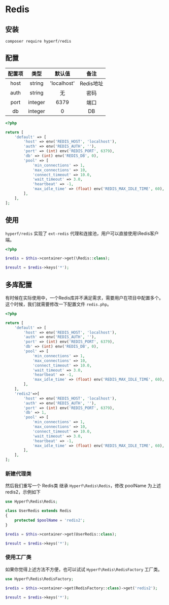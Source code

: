 # Redis

## 安装

```
composer require hyperf/redis
```

## 配置

| 配置项 |  类型   |   默认值    |   备注    |
|:------:|:-------:|:-----------:|:---------:|
|  host  | string  | 'localhost' | Redis地址 |
|  auth  | string  |     无      |   密码    |
|  port  | integer |    6379     |   端口    |
|   db   | integer |      0      |    DB     |

```php
<?php

return [
    'default' => [
        'host' => env('REDIS_HOST', 'localhost'),
        'auth' => env('REDIS_AUTH', ''),
        'port' => (int) env('REDIS_PORT', 6379),
        'db' => (int) env('REDIS_DB', 0),
        'pool' => [
            'min_connections' => 1,
            'max_connections' => 10,
            'connect_timeout' => 10.0,
            'wait_timeout' => 3.0,
            'heartbeat' => -1,
            'max_idle_time' => (float) env('REDIS_MAX_IDLE_TIME', 60),
        ],
    ],
];

```

## 使用

`hyperf/redis` 实现了 `ext-redis` 代理和连接池，用户可以直接使用\Redis客户端。

```php
<?php

$redis = $this->container->get(\Redis::class);

$result = $redis->keys('*');

```

## 多库配置

有时候在实际使用中，一个Redis库并不满足需求，需要用户在项目中配置多个。这个时候，我们就需要修改一下配置文件 `redis.php`。

```php
<?php

return [
    'default' => [
        'host' => env('REDIS_HOST', 'localhost'),
        'auth' => env('REDIS_AUTH', ''),
        'port' => (int) env('REDIS_PORT', 6379),
        'db' => (int) env('REDIS_DB', 0),
        'pool' => [
            'min_connections' => 1,
            'max_connections' => 10,
            'connect_timeout' => 10.0,
            'wait_timeout' => 3.0,
            'heartbeat' => -1,
            'max_idle_time' => (float) env('REDIS_MAX_IDLE_TIME', 60),
        ],
    ],
    'redis2'=>[
        'host' => env('REDIS_HOST', 'localhost'),
        'auth' => env('REDIS_AUTH', ''),
        'port' => (int) env('REDIS_PORT', 6379),
        'db' => 1,
        'pool' => [
            'min_connections' => 1,
            'max_connections' => 10,
            'connect_timeout' => 10.0,
            'wait_timeout' => 3.0,
            'heartbeat' => -1,
            'max_idle_time' => (float) env('REDIS_MAX_IDLE_TIME', 60),
        ],
    ],
];

```

### 新建代理类

然后我们重写一个 Redis类 继承 `Hyperf\Redis\Redis`，修改 poolName 为上述 redis2，示例如下

```php
use Hyperf\Redis\Redis;

class UserRedis extends Redis
{
    protected $poolName = 'redis2';
}

$redis = $this->container->get(UserRedis::class);

$result = $redis->keys('*');

```

### 使用工厂类

如果你觉得上述方法不方便，也可以试试 `Hyperf\Redis\RedisFactory` 工厂类。

```php
use Hyperf\Redis\RedisFactory;

$redis = $this->container->get(RedisFactory::class)->get('redis2');

$result = $redis->keys('*');
```

